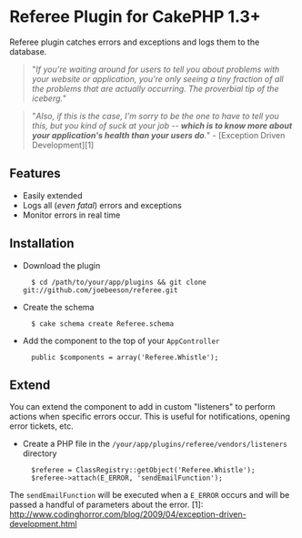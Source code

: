 # Referee Plugin for CakePHP 1.3+

Referee plugin catches errors and exceptions and logs them to the database.

> "*If you're waiting around for users to tell you about problems with your website or application, you're only seeing a tiny fraction of all the problems that are actually occurring. The proverbial tip of the iceberg.*"

> "*Also, if this is the case, I'm sorry to be the one to have to tell you this, but you kind of suck at your job -- **which is to know more about your application's health than your users do**.*" - [Exception Driven Development][1]

## Features
 * Easily extended
 * Logs all (*even fatal*) errors and exceptions
 * Monitor errors in real time

## Installation

* Download the plugin

        $ cd /path/to/your/app/plugins && git clone git://github.com/joebeeson/referee.git

* Create the schema

        $ cake schema create Referee.schema

* Add the component to the top of your `AppController`

        public $components = array('Referee.Whistle');

## Extend

You can extend the component to add in custom "listeners" to perform actions when specific errors occur. This is useful for notifications, opening error tickets, etc.

* Create a PHP file in the `/your/app/plugins/referee/vendors/listeners` directory

        $referee = ClassRegistry::getObject('Referee.Whistle');
        $referee->attach(E_ERROR, 'sendEmailFunction');

The `sendEmailFunction` will be executed when a `E_ERROR` occurs and will be passed a handful of parameters about the error. 
  [1]: http://www.codinghorror.com/blog/2009/04/exception-driven-development.html